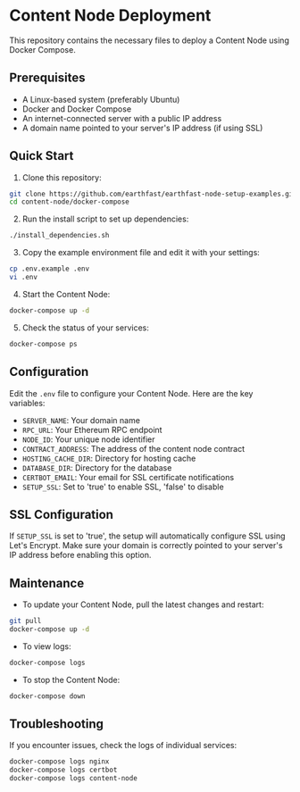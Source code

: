 # Content Node Deployment

This repository contains the necessary files to deploy a Content Node using Docker Compose.

## Prerequisites

- A Linux-based system (preferably Ubuntu)
- Docker and Docker Compose
- An internet-connected server with a public IP address
- A domain name pointed to your server's IP address (if using SSL)

## Quick Start

1. Clone this repository:
```sh
git clone https://github.com/earthfast/earthfast-node-setup-examples.git
cd content-node/docker-compose
```

2. Run the install script to set up dependencies:
```sh
./install_dependencies.sh
```

3. Copy the example environment file and edit it with your settings:
```sh
cp .env.example .env
vi .env
```

4. Start the Content Node:
```sh
docker-compose up -d
```

5. Check the status of your services:
```sh
docker-compose ps
```

## Configuration

Edit the `.env` file to configure your Content Node. Here are the key variables:

- `SERVER_NAME`: Your domain name
- `RPC_URL`: Your Ethereum RPC endpoint
- `NODE_ID`: Your unique node identifier
- `CONTRACT_ADDRESS`: The address of the content node contract
- `HOSTING_CACHE_DIR`: Directory for hosting cache
- `DATABASE_DIR`: Directory for the database
- `CERTBOT_EMAIL`: Your email for SSL certificate notifications
- `SETUP_SSL`: Set to 'true' to enable SSL, 'false' to disable

## SSL Configuration

If `SETUP_SSL` is set to 'true', the setup will automatically configure SSL using Let's Encrypt. Make sure your domain is correctly pointed to your server's IP address before enabling this option.

## Maintenance

- To update your Content Node, pull the latest changes and restart:
```sh
git pull
docker-compose up -d
```

- To view logs:
```sh
docker-compose logs
```

- To stop the Content Node:
```sh
docker-compose down
```

## Troubleshooting

If you encounter issues, check the logs of individual services:
```sh
docker-compose logs nginx
docker-compose logs certbot
docker-compose logs content-node
```
